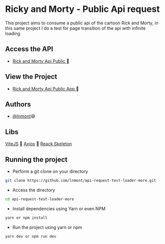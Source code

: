 # Ricky and Morty - Public Api request

This project aims to consume a public api of the cartoon Rick and Morty, in this same project I do a test for page transition of the api with infinite loading

## Access the API
- [Rick and Morty Api Public ](https://rickandmortyapi.com/documentation/) 🥰

## View the Project

- [Rick and Morty Api Public App ](https://api-ricky-and-morty-app.vercel.app/) 🥰

## Authors

- [@lnmont](https://www.github.com/lnmont)😄


## Libs

[ViteJS](https://vitejs.dev/) 🚀
[Axios](https://axios-http.com/ptbr/docs/intro) 🚀
[Reack Skeleton](https://skeletonreact.com/)


## Running the project

- Perform a git clone on your directory
```bash
git clone https://github.com/lnmont/api-request-test-loader-more.git
````
- Access the directory
```bash
cd api-request-test-loader-more
```
- Install dependencies using Yarn or even NPM
```bash
yarn or npm install
```
- Run the project using yarn or npm
```bash
yarn dev or npm run dev
```





